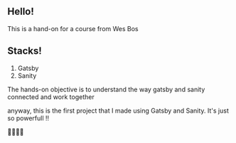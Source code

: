 ## Hello!

This is a hand-on for a course from Wes Bos

## Stacks!

1. Gatsby
2. Sanity

The hands-on objective is to understand the way gatsby and sanity connected and work together

anyway, this is the first project that I made using Gatsby and Sanity. It's just so powerfull !!

🚀🚀🚀🚀
